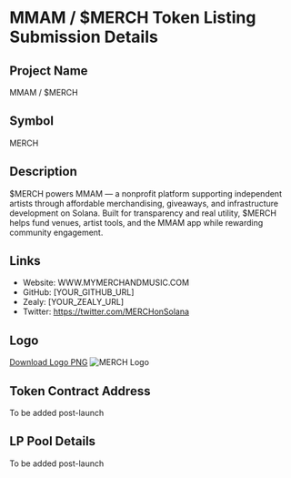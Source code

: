 # MMAM / $MERCH Token Listing Submission Details

## Project Name
MMAM / $MERCH

## Symbol
MERCH

## Description
$MERCH powers MMAM — a nonprofit platform supporting independent artists through affordable merchandising, giveaways, and infrastructure development on Solana. Built for transparency and real utility, $MERCH helps fund venues, artist tools, and the MMAM app while rewarding community engagement.

## Links
- Website: WWW.MYMERCHANDMUSIC.COM
- GitHub: [YOUR_GITHUB_URL]
- Zealy: [YOUR_ZEALY_URL]
- Twitter: https://twitter.com/MERCHonSolana

## Logo
[Download Logo PNG](./logo/merch-logo.png)
![MERCH Logo](./logo/merch-logo.png)


## Token Contract Address
To be added post-launch

## LP Pool Details
To be added post-launch

